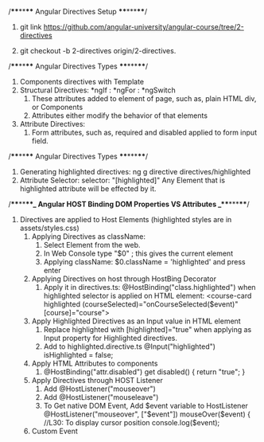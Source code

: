 /**\*\***\*\***\*\*** Angular Directives Setup **\*\***\*\*\***\*\***/

1. git link
   https://github.com/angular-university/angular-course/tree/2-directives

2. git checkout -b 2-directives origin/2-directives.

/**\*\***\*\***\*\*** Angular Directives Types **\*\***\*\*\***\*\***/

1. Components directives with Template
2. Structural Directives: *ngIf : *ngFor : \*ngSwitch
   1. These attributes added to element of page, such as, plain HTML div, or Components
   2. Attributes either modify the behavior of that elements
3. Attribute Directives:
   1. Form attributes, such as, required and disabled applied to form input field.

/**\*\***\*\***\*\*** Angular Directives Types **\*\***\*\*\***\*\***/

1. Generating highlighted directives:
   ng g directive directives/highlighted
2. Attribute Selector: selector: "[highlighted]"
   Any Element that is highlighted attribute will be effected by it.

/**\*\***\*\***\*\*_ Angular HOST Binding DOM Properties VS Attributes _\*\***\*\*\***\*\***/

1.  Directives are applied to Host Elements (highlighted styles are in assets/styles.css)
    1.  Applying Directives as className:
        1. Select Element from the web.
        2. In Web Console type "$0" ; this gives the current element
        3. Applying className: $0.className = 'highlighted' and press enter
    2.  Applying Directives on host through HostBing Decorator
        1.  Apply it in directives.ts: @HostBinding("class.highlighted") when highlighted selector is applied on HTML element:
            <course-card highlighted
            (courseSelected)="onCourseSelected($event)"
            [course]="course">
    3.  Apply Highlighted Directives as an Input value in HTML element
        1. Replace highlighted with [highlighted]="true" when applying as Input property for Highlighted directives.
        2. Add to highlighted.directive.ts
           @Input("highlighted")
           isHighlighted = false;
    4.  Apply HTML Attributes to components
        1.  @HostBinding("attr.disabled")
            get disabled() {
            return "true";
            }
    5.  Apply Directives through HOST Listener
        1.  Add @HostListener("mouseover")
        2.  Add @HostListener("mouseleave")
        3.  To Get native DOM Event, Add $event variable to HostListener
            @HostListener("mouseover", ["$event"])
            mouseOver($event) {
            //L30: To display cursor position
            console.log($event);
    6.  Custom Event
